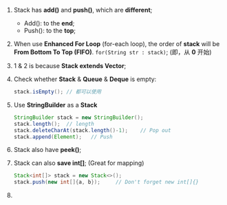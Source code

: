 1. Stack has **add()** and **push()**, which are **different**;
   + Add(): to the **end**;
   + Push(): to the **top**;
2. When use **Enhanced For Loop** (for-each loop), the order of **stack** will be **From Bottom To Top (FIFO)**. `for(String str : stack)`; (即，从 **0** 开始)
3. 1 & 2 is because **Stack extends Vector**;
4. Check whether **Stack** & **Queue** & **Deque** is empty:
   ```java
   stack.isEmpty();	// 都可以使用
   ```
   
5. Use **StringBuilder** as a **Stack**
   ```java
   StringBuilder stack = new StringBuilder();
   stack.length();	// length
   stack.deleteCharAt(stack.length()-1);	// Pop out
   stack.append(Element);	// Push
   ```

6. Stack also have **peek()**;

7. Stack can also **save int[]**; (Great for mapping)
   ```java
   Stack<int[]> stack = new Stack<>();
   stack.push(new int[]{a, b});		// Don't forget new int[]{}
   ```

8. 